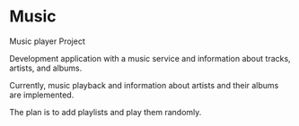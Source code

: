 # Music
Music player Project 

Development application with a music service and information about tracks, artists, and albums.

Currently, music playback and information about artists and their albums are implemented.

The plan is to add playlists and play them randomly.
